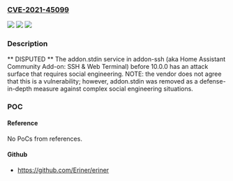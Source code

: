 ### [CVE-2021-45099](https://cve.mitre.org/cgi-bin/cvename.cgi?name=CVE-2021-45099)
![](https://img.shields.io/static/v1?label=Product&message=n%2Fa&color=blue)
![](https://img.shields.io/static/v1?label=Version&message=n%2Fa&color=blue)
![](https://img.shields.io/static/v1?label=Vulnerability&message=n%2Fa&color=brighgreen)

### Description

** DISPUTED ** The addon.stdin service in addon-ssh (aka Home Assistant Community Add-on: SSH & Web Terminal) before 10.0.0 has an attack surface that requires social engineering. NOTE: the vendor does not agree that this is a vulnerability; however, addon.stdin was removed as a defense-in-depth measure against complex social engineering situations.

### POC

#### Reference
No PoCs from references.

#### Github
- https://github.com/Eriner/eriner

